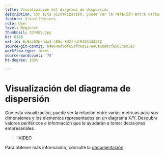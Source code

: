 ```yaml
---
title: Visualización del diagrama de dispersión
description: Con esta visualización, puede ver la relación entre varias métricas para sus dimensiones y los elementos representados en un diagrama X/Y. Descubra valores periféricos e información que le ayudarán a tomar decisiones empresariales.
feature: Visualizations
role: User
level: Beginner
thumbnail: 334459.jpg
kt: 8188
exl-id: 6c9aa05b-ada3-489c-832f-bf9438dd3572
source-git-commit: 84984ad9bf65cfc69117e40ac0e0cfe503cac5e5
workflow-type: tm+mt
source-wordcount: '78'
ht-degree: 100%

---
```


# Visualización del diagrama de dispersión

Con esta visualización, puede ver la relación entre varias métricas para sus dimensiones y los elementos representados en un diagrama X/Y. Descubra valores periféricos e información que le ayudarán a tomar decisiones empresariales.

>[!VIDEO](https://video.tv.adobe.com/v/334459/?quality=12&learn=on)

Para obtener más información, consulte la [documentación](https://experienceleague.adobe.com/docs/analytics/analyze/analysis-workspace/visualizations/scatterplot.html?lang=es).

